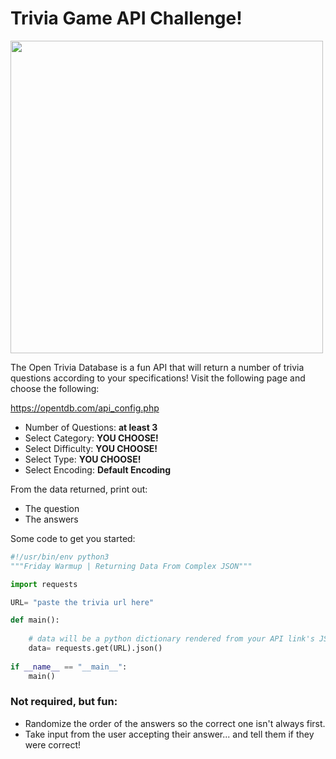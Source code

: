 # Trivia Game API Challenge!

<img src="https://cdn-learn.adafruit.com/assets/assets/000/078/097/medium800/lcds___displays_Screen_Shot_2019-07-11_at_5.55.22_PM.png" width="500"/>

The Open Trivia Database is a fun API that will return a number of trivia questions according to your specifications!
Visit the following page and choose the following:

https://opentdb.com/api_config.php

- Number of Questions: **at least 3**
- Select Category: **YOU CHOOSE!**
- Select Difficulty: **YOU CHOOSE!**
- Select Type: **YOU CHOOSE!**
- Select Encoding: **Default Encoding**

From the data returned, print out:
- The question
- The answers

Some code to get you started:

```python
#!/usr/bin/env python3
"""Friday Warmup | Returning Data From Complex JSON"""

import requests

URL= "paste the trivia url here"

def main():
    
    # data will be a python dictionary rendered from your API link's JSON!
    data= requests.get(URL).json()
    
if __name__ == "__main__":
    main()
```

### Not required, but fun:
- Randomize the order of the answers so the correct one isn't always first.
- Take input from the user accepting their answer... and tell them if they were correct!
